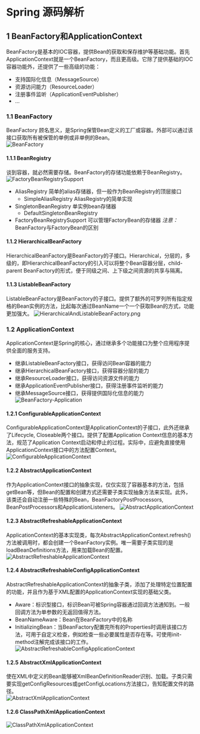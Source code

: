 # Spring 源码解析
## 1 BeanFactory和ApplicationContext
BeanFactory是基本的IOC容器，提供Bean的获取和保存维护等基础功能。首先ApplicationContext就是一个BeanFactory，而且更高级。它除了提供基础的IOC容器功能外，还提供了一些高级的功能：
- 支持国际化信息（MessageSource）
- 资源访问能力（ResourceLoader）
- 注册事件监听（ApplicationEventPublisher）
- ...

### 1.1 BeanFactory
BeanFactory 顾名思义，是Spring保管Bean定义的工厂或容器。外部可以通过该接口获取所有被保管的单例或非单例的Bean。  
![BeanFactory](resources/images/BeanFactory.png)

#### 1.1.1 BeanRegistry
谈到容器，就必然需要存储。BeanFactory的存储功能依赖于BeanRegistry。  
![FactoryBeanRegistrySupport](resources/images/FactoryBeanRegistrySupport.png)
- AliasRegistry  简单的alias存储器，但一般作为BeanRegistry的顶层接口
	- SimpleAliasRegistry AliasRegistry的简单实现
- SingletonBeanRegistry 单实例bean存储器
	- DefaultSingletonBeanRegistry
- FactoryBeanRegistrySupport 可以管理FactoryBean的存储器
*注意：* BeanFactory与FactoryBean的区别  

#### 1.1.2 HierarchicalBeanFactory
HierarchicalBeanFactory是BeanFactory的子接口。Hierarchical，分层的，多级的，即HierarchicalBeanFactory的引入可以将整个Bean容器分层，child-parent BeanFactory的形式，便于同级之间、上下级之间资源的共享与隔离。

#### 1.1.3 ListableBeanFactory
ListableBeanFactory是BeanFactory的子接口。提供了额外的可罗列所有指定规格的Bean实例的方法，比起每次通过BeanName一个一个获取Bean的方式，功能更加强大。
![HierarchicalAndListableBeanFactory.png](resources/images/HierarchicalAndListableBeanFactory.png)

### 1.2 ApplicationContext
ApplicationContext是Spring的核心，通过继承多个功能接口为整个应用程序提供全面的服务支持。
- 继承ListableBeanFactory接口，获得访问Bean容器的能力
- 继承HierarchicalBeanFactory接口，获得容器分层的能力
- 继承ResourceLoader接口，获得访问资源文件的能力
- 继承ApplicationEventPublisher接口，获得注册事件监听的能力
- 继承MessageSource接口，获得提供国际化信息的能力
![BeanFactory-Application](resources/images/BeanFactory-Application.png)

#### 1.2.1 ConfigurableApplicationContext
ConfigurableApplicationContext是ApplicationContext的子接口，此外还继承了Lifecycle, Closeable两个接口。提供了配置Application Context信息的基本方法，规范了Application Context启动和停止的过程。实际中，应避免直接使用ApplicationContext接口中的方法配置Context。
![ConfigurableApplicationContext](resources/images/ConfigurableApplicationContext.png)

#### 1.2.2 AbstractApplicationContext
作为ApplicationContext接口的抽象实现，仅仅实现了容器基本的方法，包括getBean等，但Bean的配置和创建方式还需要子类实现抽象方法来实现。此外，该类还会自动注册一些特殊的Bean，BeanFactoryPostProcessors, BeanPostProcessors和ApplicationListeners。
![AbstractApplicationContext](resources/images/AbstractApplicationContext.png)

#### 1.2.3 AbstractRefreshableApplicationContext
ApplicationContext的基本实现类，每次AbstractApplicationContext.refresh()方法被调用时，都会创建一个BeanFactory实例。唯一需要子类实现的是loadBeanDefinitions方法，用来加载Bean的配置。
![AbstractRefreshableApplicationContext](resources/images/AbstractRefreshableApplicationContext.png)

#### 1.2.4 AbstractRefreshableConfigApplicationContext
AbstractRefreshableApplicationContext的抽象子类，添加了处理特定位置配置的功能，并且作为基于XML配置的ApplicationContext实现的基础父类。  
- Aware：标识型接口，标识Bean可被Spring容器通过回调方法通知到。一般回调方法为单参数的无返回值得方法。
- BeanNameAware：Bean在BeanFactory中的名称
- InitializingBean：当BeanFactory配置完所有的Properties时调用该接口方法，可用于自定义检查，例如检查一些必要属性是否存在等。可使用init-method注解完成该接口的工作。  
![AbstractRefreshableConfigApplicationContext](resources/images/AbstractRefreshableConfigApplicationContext.png)

#### 1.2.5 AbstractXmlApplicationContext
使在XML中定义的Bean能够被XmlBeanDefinitionReader识别、加载。子类只需要实现getConfigResources或getConfigLocations方法接口，告知配置文件的路径。  
![AbstractXmlApplicationContext](resources/images/AbstractXmlApplicationContext.png)

#### 1.2.6 ClassPathXmlApplicationContext
![ClassPathXmlApplicationContext](resources/images/ClassPathXmlApplicationContext.png)
